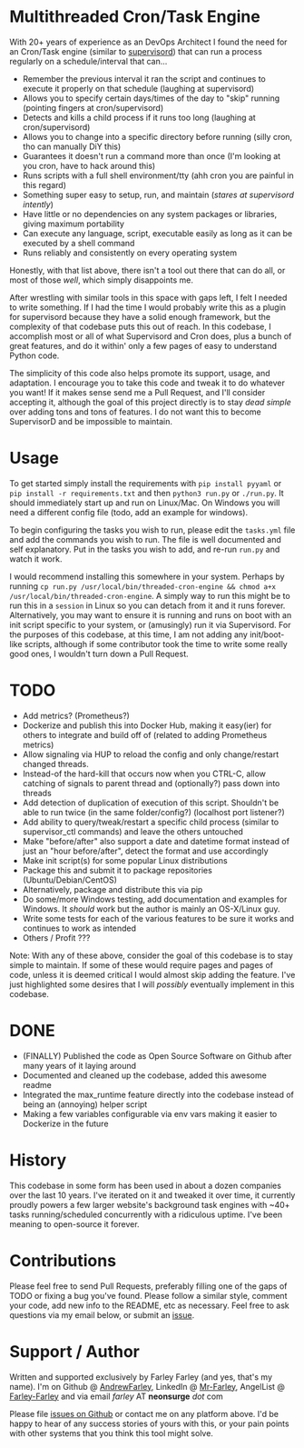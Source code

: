 # Multithreaded Cron/Task Engine

With 20+ years of experience as an DevOps Architect I found the need for an Cron/Task engine (similar to [supervisord](http://supervisord.org/)) that can run a process regularly on a schedule/interval that can...

* Remember the previous interval it ran the script and continues to execute it properly on that schedule (laughing at supervisord)
* Allows you to specify certain days/times of the day to "skip" running (pointing fingers at cron/supervisord)
* Detects and kills a child process if it runs too long (laughing at cron/supervisord)
* Allows you to change into a specific directory before running (silly cron, tho can manually DiY this)
* Guarantees it doesn't run a command more than once (I'm looking at you cron, have to hack around this)
* Runs scripts with a full shell environment/tty (ahh cron you are painful in this regard)
* Something super easy to setup, run, and maintain (_stares at supervisord intently_)
* Have little or no dependencies on any system packages or libraries, giving maximum portability
* Can execute any language, script, executable easily as long as it can be executed by a shell command
* Runs reliably and consistently on every operating system

Honestly, with that list above, there isn't a tool out there that can do all, or most of those _well_, which simply disappoints me.

After wrestling with similar tools in this space with gaps left, I felt I needed to write something.  If I had the time I would probably write this as a plugin for supervisord because they have a solid enough framework, but the complexity of that codebase puts this out of reach.  In this codebase, I accomplish most or all of what Supervisord and Cron does, plus a bunch of great features, and do it within' only a few pages of easy to understand Python code.

The simplicity of this code also helps promote its support, usage, and adaptation.  I encourage you to take this code and tweak it to do whatever you want!  If it makes sense send me a Pull Request, and I'll consider accepting it, although the goal of this project directly is to stay _dead simple_ over adding tons and tons of features.  I do not want this to become SupervisorD and be impossible to maintain.

# Usage

To get started simply install the requirements with `pip install pyyaml` or `pip install -r requirements.txt` and then `python3 run.py` or `./run.py`.  It should immediately start up and run on Linux/Mac.  On Windows you will need a different config file (todo, add an example for windows).

To begin configuring the tasks you wish to run, please edit the `tasks.yml` file and add the commands you wish to run.  The file is well documented and self explanatory.  Put in the tasks you wish to add, and re-run `run.py` and watch it work.

I would recommend installing this somewhere in your system.  Perhaps by running `cp run.py /usr/local/bin/threaded-cron-engine && chmod a+x /usr/local/bin/threaded-cron-engine`.  A simply way to run this might be to run this in a `session` in Linux so you can detach from it and it runs forever.  Alternatively, you may want to ensure it is running and runs on boot with an init script specific to your system, or (amusingly) run it via Supervisord.  For the purposes of this codebase, at this time, I am not adding any init/boot-like scripts, although if some contributor took the time to write some really good ones, I wouldn't turn down a Pull Request.

# TODO

* Add metrics?  (Prometheus?)
* Dockerize and publish this into Docker Hub, making it easy(ier) for others to integrate and build off of (related to adding Prometheus metrics)
* Allow signaling via HUP to reload the config and only change/restart changed threads.
* Instead-of the hard-kill that occurs now when you CTRL-C, allow catching of signals to parent thread and (optionally?) pass down into threads
* Add detection of duplication of execution of this script.  Shouldn't be able to run twice (in the same folder/config?) (localhost port listener?)
* Add ability to query/tweak/restart a specific child process (similar to supervisor_ctl commands) and leave the others untouched
* Make "before/after" also support a date and datetime format instead of just an "hour before/after", detect the format and use accordingly
* Make init script(s) for some popular Linux distributions
* Package this and submit it to package repositories (Ubuntu/Debian/CentOS)
* Alternatively, package and distribute this via pip
* Do some/more Windows testing, add documentation and examples for Windows.  It _should_ work but the author is mainly an OS-X/Linux guy.
* Write some tests for each of the various features to be sure it works and continues to work as intended
* Others / Profit ???

Note: With any of these above, consider the goal of this codebase is to stay simple to maintain.  If some of these would require pages and pages of code, unless it is deemed critical I would almost skip adding the feature.  I've just highlighted some desires that I will _possibly_ eventually implement in this codebase.

# DONE

* (FINALLY) Published the code as Open Source Software on Github after many years of it laying around
* Documented and cleaned up the codebase, added this awesome readme
* Integrated the max_runtime feature directly into the codebase instead of being an (annoying) helper script
* Making a few variables configurable via env vars making it easier to Dockerize in the future

# History

This codebase in some form has been used in about a dozen companies over the last 10 years.  I've iterated on it and tweaked it over time, it currently proudly powers a few larger website's background task engines with ~40+ tasks running/scheduled concurrently with a ridiculous uptime.  I've been meaning to open-source it forever.

# Contributions

Please feel free to send Pull Requests, preferably filling one of the gaps of TODO or fixing a bug you've found.  Please follow a similar style, comment your code, add new info to the README, etc as necessary.  Feel free to ask questions via my email below, or submit an [issue](https://github.com/DevOps-Nirvana/threaded-cron-task-engine/issues).

# Support / Author

Written and supported exclusively by Farley Farley (and yes, that's my name).  I'm on Github @ [AndrewFarley](http://github.com/andrewfarley), LinkedIn @ [Mr-Farley](https://www.linkedin.com/in/mr-farley/), AngelList @ [Farley-Farley](https://angel.co/u/farley-farley) and via email _farley_ AT **neonsurge** _dot_ com

Please file [issues on Github](https://github.com/DevOps-Nirvana/threaded-cron-task-engine/issues) or contact me on any platform above.  I'd be happy to hear of any success stories of yours with this, or your pain points with other systems that you think this tool might solve.
